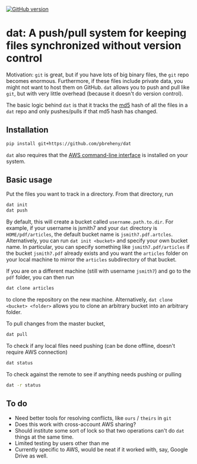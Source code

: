 [![GitHub version](https://img.shields.io/endpoint?url=https://raw.githubusercontent.com/pbreheny/dat/master/.version.json&style=flat&logo=github)](https://github.com/pbreheny/dat)

# dat: A push/pull system for keeping files synchronized without version control

Motivation: `git` is great, but if you have lots of big binary files, the `git` repo becomes enormous. Furthermore, if these files include private data, you might not want to host them on GitHub. `dat` allows you to push and pull like `git`, but with very little overhead (because it doesn't do version control).

The basic logic behind `dat` is that it tracks the [md5](https://en.wikipedia.org/wiki/MD5) hash of all the files in a `dat` repo and only pushes/pulls if that md5 hash has changed.

## Installation

```bash
pip install git+https://github.com/pbreheny/dat
```

`dat` also requires that the [AWS command-line interface](https://aws.amazon.com/cli/) is installed on your system.

## Basic usage

Put the files you want to track in a directory. From that directory, run

```bash
dat init
dat push
```

By default, this will create a bucket called `username.path.to.dir`. For example, if your username is jsmith7 and your `dat` directory is `HOME/pdf/articles`, the default bucket name is `jsmith7.pdf.artcles`. Alternatively, you can run `dat init <bucket>` and specify your own bucket name. In particular, you can specify something like `jsmith7.pdf/articles` if the bucket `jsmith7.pdf` already exists and you want the `articles` folder on your local machine to mirror the `articles` subdirectory of that bucket.

If you are on a different machine (still with username `jsmith7`) and go to the `pdf` folder, you can then run

```bash
dat clone articles
```

to clone the repository on the new machine. Alternatively, `dat clone <bucket> <folder>` allows you to clone an arbitrary bucket into an arbitrary folder.

To pull changes from the master bucket,

```bash
dat pull
```

To check if any local files need pushing (can be done offline, doesn't require AWS connection)

```bash
dat status
```

To check against the remote to see if anything needs pushing or pulling

```bash
dat -r status
```

## To do

* Need better tools for resolving conflicts, like `ours` / `theirs` in `git`
* Does this work with cross-account AWS sharing?
* Should institute some sort of lock so that two operations can't do `dat` things at the same time.
* Limited testing by users other than me
* Currently specific to AWS, would be neat if it worked with, say, Google Drive as well.
